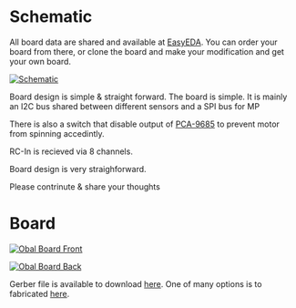 # Schematic


All board data are shared and available at [EasyEDA](https://oshwlab.com/mohammad.hefny/Ardupilot-OBAL-FCB "EasyEDA"). You can order your board from there, or clone the board and make your modification and get your own board.

[![Schematic](https://raw.githubusercontent.com/HefnySco/OBAL/main/images/ObalSchematic.png "Obal Schematic")](https://raw.githubusercontent.com/HefnySco/OBAL/main/images/ObalSchematic.png "Obal Schematic")


Board design is simple & straight forward. The board is simple. It is mainly an I2C bus shared between different sensors and a SPI bus for MP

There is also a switch that disable output of [PCA-9685](https://cdn-shop.adafruit.com/datasheets/PCA9685.pdf) to prevent motor from spinning accedintly.

RC-In is recieved via 8 channels.


Board design is very straighforward.



Please contrinute & share your thoughts

# Board 

[![Obal Board Front](https://raw.githubusercontent.com/HefnySco/OBAL/main/images/obal_board_front.png "Obal Schematic")](https://raw.githubusercontent.com/HefnySco/OBAL/main/images/obal_board_front.png "Obal Board Front")


[![Obal Board Back](https://raw.githubusercontent.com/HefnySco/OBAL/main/images/obal_board_back.png "Obal Schematic")](https://raw.githubusercontent.com/HefnySco/OBAL/main/images/obal_board_back.png "Obal Board Back")



Gerber file is available to download [here](https://github.com/HefnySco/OBAL/tree/main/Hardware). 
One of many options is to fabricated [here](https://cart.jlcpcb.com/quote).
